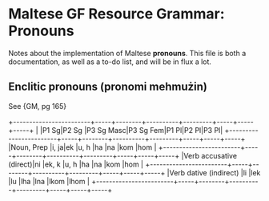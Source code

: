 # Maltese GF Resource Grammar: Pronouns

Notes about the implementation of Maltese **pronouns**.
This file is both a documentation, as well as a to-do list, and will be in flux a lot.

## Enclitic pronouns (pronomi mehmużin)

See {GM, pg 165}

+------------------------+-----+--------+----------+---------+-----+-----+-----+
|                        |P1 Sg|P2 Sg   |P3 Sg Masc|P3 Sg Fem|P1 Pl|P2 Pl|P3 Pl|
+------------------------+-----+--------+----------+---------+-----+-----+-----+
|Noun, Prep              |i, ja|ek      |u, h      |ha       |na   |kom  |hom  |
+------------------------+-----+--------+----------+---------+-----+-----+-----+
|Verb accusative (direct)|ni   |ek, k   |u, h      |ha       |na   |kom  |hom  |
+------------------------+-----+--------+----------+---------+-----+-----+-----+
|Verb dative (indirect)  |li   |lek     |lu        |lha      |lna  |lkom |lhom |
+------------------------+-----+--------+----------+---------+-----+-----+-----+
 
